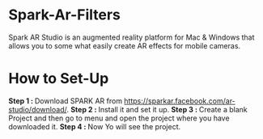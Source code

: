 # Spark-Ar-Filters
Spark AR Studio is an augmented reality platform for Mac &amp; Windows that allows you to some what easily create AR effects for mobile cameras.

# How to Set-Up
<b>Step 1 : </b> Download SPARK AR from https://sparkar.facebook.com/ar-studio/download/.
<b>Step 2 : </b> Install it and set it up.
<b>Step 3 : </b> Create a blank Project and then go to menu and open the project where you have downloaded it.
<b>Step 4 : </b> Now Yo will see the project.
